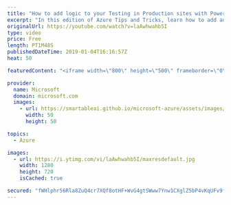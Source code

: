 ```yaml
---
title: "How to add logic to your Testing in Production sites with PowerShell | Azure Tips and Tricks"
excerpt: "In this edition of Azure Tips and Tricks, learn how to add additional logic by using PowerShell to automatically distribute the load between your production and deployment slot sites with the Testing in Production feature.    For more Azure tips and tricks, visit: http://azuredev.tips   Get started with"
originalUrl: https://youtube.com/watch?v=laAwhwahb5I
type: video
price: Free
length: PT1M48S
publishedDateTime: 2019-01-04T16:16:57Z
heat: 50

featuredContent: "<iframe width=\"800\" height=\"500\" frameborder=\"0\" src=\"https://www.youtube.com/embed/laAwhwahb5I\" allow=\"accelerometer; autoplay; encrypted-media; gyroscope; picture-in-picture\" allowfullscreen></iframe>"

provider:
  name: Microsoft
  domain: microsoft.com
  images:
    - url: https://smartableai.github.io/microsoft-azure/assets/images/organizations/microsoft.com-50x50.jpg
      width: 50
      height: 50

topics:
  - Azure

images:
  - url: https://i.ytimg.com/vi/laAwhwahb5I/maxresdefault.jpg
    width: 1280
    height: 720
    isCached: true

secured: "fWHlphr56Rla8ZuQ4cr7XQf8otHF+WvG4gtSWww7Ynw1CXglZ5bP4vKqUFv9ffFrpkR+IU/ggGB6Z19vgNCqsS14U7VUmQ22bWQVLCwZ1iFb9q37J2r70XFZYv4JNJ430FZySI786kByjvUZtknKA7Gvxnbmo5X1w2tsto9YPhElhgbvPKtzPsVvXe1uHQU0RYPJ7444KU20Wk7dOGXtBC6MZXtn5qUj5lPyuQCSEGXfQ/3qtfZ35prspTbHskHHzteGeb8Gcqba4oxyKMeDCaFJ8Dj7zz5FOllb9ajspm1azJSbu6a4oV7qG9ARf/yEgbwVBzXEtn/erOUwG2H8G4XhyQuP+JOpAzbIigE65zEkccQECY8Hgeu3a1/6W2g2FrN9hz8Ku6j2542+2g4eONuDY8P6nr5UuVuPjDP6TIBALc51FuWiZkkMGgAVuJJA;WII6pSM/Ad+idCeR9+kK6Q=="
---
```


